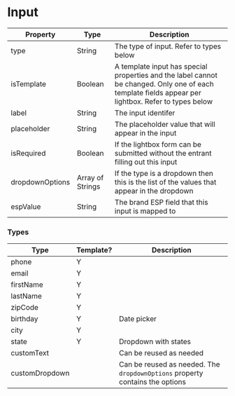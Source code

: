 # Input

|Property|Type|Description|
|---|---|---|
|type|String|The type of input. Refer to types below|
|isTemplate|Boolean|A template input has special properties and the label cannot be changed. Only one of each template fields appear per lightbox. Refer to types below|
|label|String|The input identifer|
|placeholder|String|The placeholder value that will appear in the input|
|isRequired|Boolean|If the lightbox form can be submitted without the entrant filling out this input|
|dropdownOptions|Array of Strings|If the type is a dropdown then this is the list of the values that appear in the dropdown|
|espValue|String|The brand ESP field that this input is mapped to|

### Types
|Type|Template?|Description|
|---|---|---|
|phone|Y||
|email|Y||
|firstName|Y||
|lastName|Y||
|zipCode|Y||
|birthday|Y|Date picker|
|city|Y||
|state|Y|Dropdown with states|
|customText||Can be reused as needed|
|customDropdown||Can be reused as needed. The `dropdownOptions` property contains the options|